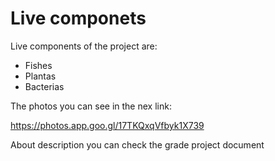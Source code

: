 # Live componets
Live components of the project are:

- Fishes
- Plantas
- Bacterias

The photos you can see in the nex link:

https://photos.app.goo.gl/17TKQxqVfbyk1X739

About description you can check the grade project document 
